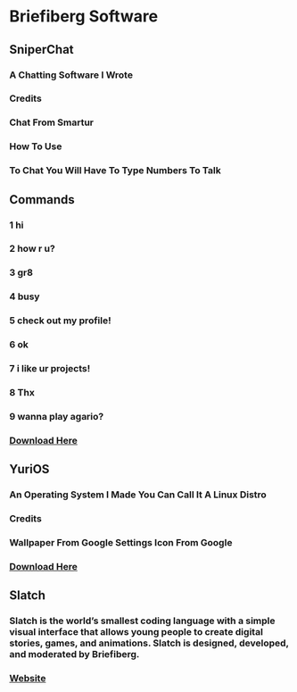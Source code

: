 # Briefiberg Software
## SniperChat
### A Chatting Software I Wrote
### Credits
### Chat From Smartur
### How To Use
### To Chat You Will Have To Type Numbers To Talk
## Commands
### 1 hi
### 2 how r u?
### 3 gr8
### 4 busy
### 5 check out my profile!
### 6 ok
### 7 i like ur projects!
### 8 Thx
### 9 wanna play agario?
### [Download Here](https://github.com/Briefiberg/SniperChat/releases/download/Versions/SniperChatSetup.exe)
## YuriOS
### An Operating System I Made You Can Call It A Linux Distro
### Credits
### Wallpaper From Google Settings Icon From Google
### [Download Here](https://github.com/Briefiberg/YuriOS/releases/download/Versions/YuriOS.zip)
## Slatch
### Slatch is the world’s smallest coding language with a simple visual interface that allows young people to create digital stories, games, and animations. Slatch is designed, developed, and moderated by Briefiberg.
### [Website](https://briefiberg.github.io/slatch/)
